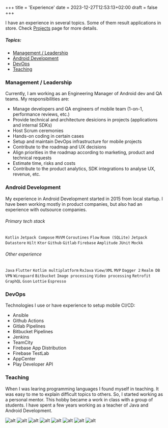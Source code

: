 +++
title = 'Experience'
date = 2023-12-27T12:53:13+02:00
draft = false
+++

I have an experience in several topics. Some of them result applications in store. Check [Projects](https://vladimirparfenov.me/projects) page for more details.

##### Topics:
- [Management / Leadership](#management--leadership)
- [Android Development](#android-development)
- [DevOps](#devops)
- [Teaching](#teaching)

### Management / Leadership

Currently, I am working as an Engineering Manager of Android dev and QA teams. My responsibilities are:
- Manage developers and QA engineers of mobile team (1-on-1, performance reviews, etc.)
- Provide technical and architecture desicions in projects (applications and internal SDKs)
- Host Scrum ceremonies
- Hands-on coding in certain cases
- Setup and maintain DevOps infrastructure for mobile projects
- Contribute to the roadmap and UX decisions
- Align priorities in the roadmap according to marketing, product and technical requests
- Estimate time, risks and costs
- Contribute to the product analytics, SDK integrations to analyse UX, revenue, etc.

### Android Development

My experience in Android Development started in 2015 from local startup. I have been working mostly in product companies, but also had an experience with outsource companies.

###### Primary tech stack

`Kotlin` `Jetpack Compose` `MVVM` `Coroutines` `Flow` `Room (SQLite)` `Jetpack Datastore` `Hilt` `Ktor` `Github` `Gitlab` `Firebase` `Amplitude` `JUnit` `Mockk`

###### Other experience

`Java` `Flutter` `Kotlim multiplatform` `RxJava` `View/XML` `MVP` `Dagger 2` `Realm DB` `VPN` `Wireguard` `Bitbucket` `Image processing` `Video processing` `Retrofit` `GraphQL` `Gson` `Lottie` `Espresso`

### DevOps

Technologies I use or have experience to setup mobile CI/CD:
- Ansible
- Github Actions
- Gitlab Pipelines
- Bitbucket Pipelines
- Jenkins
- TeamCity
- Firebase App Distribution
- Firebase TestLab
- AppCenter
- Play Developer API

### Teaching

When I was learing programming languages I found myself in teaching. It was easy to me to explain difficult topics to others. So, I started working as a personal mentor. This hobby became a work in class with a group of students. I have spent a few years working as a teacher of Java and Android Development.

![alt](/images/teaching_1.jpg) ![alt](/images/teaching_2.jpg) ![alt](/images/teaching_3.jpg) ![alt](/images/teaching_4.jpg) ![alt](/images/teaching_5.jpg) ![alt](/images/teaching_6.jpg) ![alt](/images/teaching_7.jpg) ![alt](/images/teaching_8.jpg)